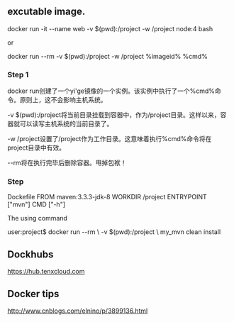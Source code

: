 ## excutable image.
docker run -it --name web -v $(pwd):/project -w /project node:4 bash

or

docker run --rm -v $(pwd):/project -w /project %imageid% %cmd%
### Step 1
docker run创建了一个yi'ge镜像的一个实例。该实例中执行了一个%cmd%命令。原则上，这不会影响主机系统。 

 -v $(pwd):/project将当前目录挂载到容器中，作为/project目录。这样以来，容器就可以读写主机系统的当前目录了。 

 -w /project设置了/project作为工作目录。这意味着执行%cmd%命令将在project目录中有效。 

 --rm将在执行完毕后删除容器。甩掉包袱！ 

### Step
Dockefile
FROM maven:3.3.3-jdk-8
WORKDIR /project
ENTRYPOINT ["mvn"]
CMD ["-h"]

The using command

user:project$ docker run --rm \ 
              -v $(pwd):/project \ 
              my_mvn clean install

## Dockhubs
https://hub.tenxcloud.com

## Docker tips
http://www.cnblogs.com/elnino/p/3899136.html
